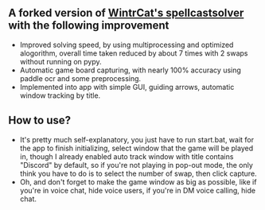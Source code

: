 ## A forked version of [WintrCat's spellcastsolver](https://github.com/wintrcat/spellcastsolver) with the following improvement
- Improved solving speed, by using multiprocessing and optimized alogorithm, overall time taken reduced by about 7 times with 2 swaps without running on pypy.
- Automatic game board capturing, with nearly 100% accuracy using paddle ocr and some preprocessing.
- Implemented into app with simple GUI, guiding arrows, automatic window tracking by title.

## How to use?
- It's pretty much self-explanatory, you just have to run start.bat, wait for the app to finish initializing, select window that the game will be played in, though I already enabled auto track window with title contains "Discord" by default, so if you're not playing in pop-out mode, the only think you have to do is to select the number of swap, then click capture.  
- Oh, and don't forget to make the game window as big as possible, like if you're in voice chat, hide voice users, if you're in DM voice calling, hide chat.
